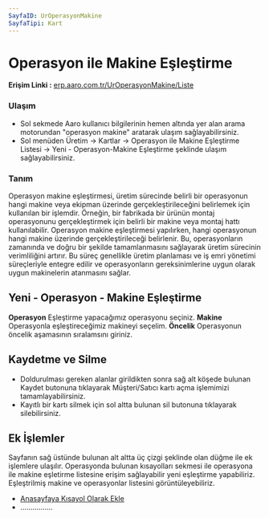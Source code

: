 ```yaml
---
SayfaID: UrOperasyonMakine
SayfaTipi: Kart
---
```


# Operasyon ile Makine Eşleştirme

**Erişim Linki :** [erp.aaro.com.tr/UrOperasyonMakine/Liste](https://erp.aaro.com.tr/UrOperasyonMakine/Liste)

### Ulaşım

- Sol sekmede Aaro kullanıcı bilgilerinin hemen altında yer alan arama motorundan "operasyon makine" aratarak ulaşım sağlayabilirsiniz.
- Sol menüden Üretim -> Kartlar -> Operasyon ile Makine Eşleştirme Listesi -> Yeni - Operasyon-Makine Eşleştirme şeklinde ulaşım sağlayabilirsiniz. 

### Tanım

Operasyon makine eşleştirmesi, üretim sürecinde belirli bir operasyonun hangi makine veya ekipman üzerinde gerçekleştirileceğini belirlemek için kullanılan bir işlemdir.
Örneğin, bir fabrikada bir ürünün montaj operasyonunu gerçekleştirmek için belirli bir makine veya montaj hattı kullanılabilir. 
Operasyon makine eşleştirmesi yapılırken, hangi operasyonun hangi makine üzerinde gerçekleştirileceği belirlenir. 
Bu, operasyonların zamanında ve doğru bir şekilde tamamlanmasını sağlayarak üretim sürecinin verimliliğini artırır.
Bu süreç genellikle üretim planlaması ve iş emri yönetimi süreçleriyle entegre edilir ve operasyonların gereksinimlerine uygun olarak uygun makinelerin atanmasını sağlar. 

## Yeni - Operasyon - Makine Eşleştirme

**Operasyon** Eşleştirme yapacağımız operasyonu seçiniz.
**Makine** Operasyonla eşleştireceğimiz makineyi seçelim.
**Öncelik** Operasyonun öncelik aşamasının sıralamsını giriniz.

## Kaydetme ve Silme

- Doldurulması gereken alanlar girildikten sonra sağ alt köşede bulunan Kaydet butonuna tıklayarak Müşteri/Satıcı kartı açma işlemimizi tamamlayabilirsiniz.
- Kayıtlı bir kartı silmek için sol altta bulunan sil butonuna tıklayarak silebilirsiniz.

## Ek İşlemler

 Sayfanın sağ üstünde bulunan alt altta üç çizgi şeklinde olan düğme ile ek işlemlere ulaşılır.
 Operasyonda bulunan kısayolları sekmesi ile operasyona ile makine eşletirme listesine erişim sağlayabilir yeni eşleştirme yapabiliriz.
 Eşleştrilmiş makine ve operasyonlar listesini görüntüleyebiliriz.
- [Anasayfaya Kısayol Olarak Ekle](../TemelOzellikler/KisaYollaraEkleme.md)
- ................

